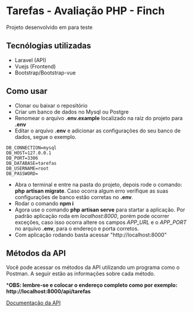 # Tarefas - Avaliação PHP - Finch

Projeto desenvolvido em para teste 

## Tecnólogias utilizadas

- Laravel (API)
- Vuejs (Frontend)
- Bootstrap/Bootstrap-vue


## Como usar

- Clonar ou baixar o repositório
- Criar um banco de dados no Mysql ou Postgre
- Renomear o arquivo **.env.example** localizado na raíz do projeto para **.env**
- Editar o arquivo **.env** e adicionar as configurações do seu banco de dados, segue o exemplo.
```
DB_CONNECTION=mysql
DB_HOST=127.0.0.1
DB_PORT=3306
DB_DATABASE=tarefas
DB_USERNAME=root
DB_PASSWORD=
```
- Abra o terminal e entre na pasta do projeto, depois rode o comando: **php artisan migrate**. Caso ocorra algum erro verifique as suas configurações de banco estão corretas no **.env**.
- Rodar o comando **npm i** 
- Agora use o comando **php artisan serve** para startar a aplicação. Por padrão aplicação roda em *localhost:8000*, porém pode ocorrer exceções, caso isso ocorra altere os campos *APP_URL* e o *APP_PORT* no arquivo **.env**, para o endereço e porta corretos. 
- Com aplicação rodando basta acessar "http://localhost:8000"

## Métodos da API
Você pode acessar os métodos da API utilizando um programa como o Postman. A seguir estão as informações sobre cada método.

***OBS: lembre-se e colocar o endereço completo como por exemplo: http://localhost:8000/api/tarefas**

[Documentação da API](https://documenter.getpostman.com/view/2704456/S1EWPF6w)
